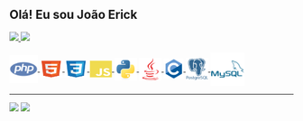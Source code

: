 ## Olá! Eu sou João Erick

 <div>
  <a href="https://github.com/JoaoErick">
  <img height="180em" src="https://github-readme-stats.vercel.app/api?username=JoaoErick&show_icons=true&theme=graywhite&include_all_commits=true&count_private=true"/>
  <img height="180em" src="https://github-readme-stats.vercel.app/api/top-langs/?username=JoaoErick&layout=compact&langs_count=7&theme=graywhite"/>
</div>
  
<div style="display: inline_block"><br>
  <img align="center" alt="" height="50" width="50" src="https://github.com/devicons/devicon/blob/master/icons/php/php-plain.svg">
  <img align="center" alt="" height="30" width="40" src="https://raw.githubusercontent.com/devicons/devicon/master/icons/html5/html5-original.svg">
  <img align="center" alt="" height="30" width="40" src="https://raw.githubusercontent.com/devicons/devicon/master/icons/css3/css3-original.svg">
  <img align="center" alt="" height="30" width="40" src="https://raw.githubusercontent.com/devicons/devicon/master/icons/javascript/javascript-plain.svg">
  <img align="center" alt="" height="40" width="40" src="https://raw.githubusercontent.com/devicons/devicon/master/icons/python/python-original.svg">
  <img align="center" alt="" height="40" width="40" src="https://raw.githubusercontent.com/devicons/devicon/master/icons/java/java-plain.svg">
  <img align="center" alt="" height="35" width="35" src="https://github.com/devicons/devicon/blob/master/icons/c/c-original.svg">
  <img align="center" alt="" height="40" width="40" src="https://github.com/devicons/devicon/blob/master/icons/postgresql/postgresql-plain-wordmark.svg">
  <img align="center" alt="" height="60" width="60" src="https://github.com/devicons/devicon/blob/master/icons/mysql/mysql-plain-wordmark.svg">
</div>
  
  ---
  <div> 
  <a href = "mailto:jerick1700@gmail.com"><img src="https://img.shields.io/badge/-Gmail-%23333?style=for-the-badge&logo=gmail&logoColor=white" target="_blank"></a>
  <a href="https://www.linkedin.com/in/jo%C3%A3o-erick-barbosa-9050801b0/" target="_blank"><img src="https://img.shields.io/badge/-LinkedIn-%230077B5?style=for-the-badge&logo=linkedin&logoColor=white" target="_blank"></a> 
 
</div>

